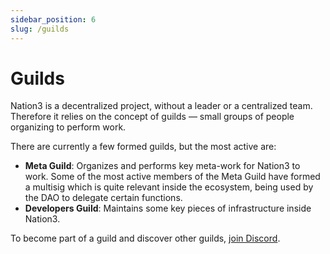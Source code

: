 ```yaml
---
sidebar_position: 6
slug: /guilds
---
```


# Guilds

Nation3 is a decentralized project, without a leader or a centralized team.
Therefore it relies on the concept of guilds — small groups of people organizing to perform work.

There are currently a few formed guilds, but the most active are:

- **Meta Guild**: Organizes and performs key meta-work for Nation3 to work. Some of the most active members of the Meta Guild have formed a multisig which is quite relevant inside the ecosystem, being used by the DAO to delegate certain functions.
- **Developers Guild**: Maintains some key pieces of infrastructure inside Nation3.

To become part of a guild and discover other guilds, [join Discord](https://n3.gg/discord).
